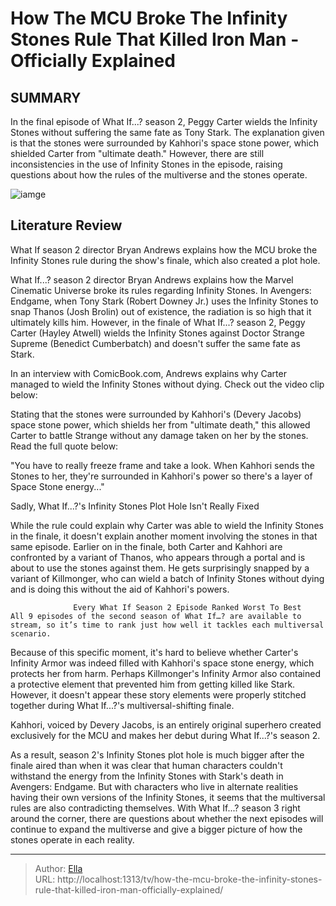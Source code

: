 # How The MCU Broke The Infinity Stones Rule That Killed Iron Man - Officially Explained


## SUMMARY 



  In the final episode of What If...? season 2, Peggy Carter wields the Infinity Stones without suffering the same fate as Tony Stark.   The explanation given is that the stones were surrounded by Kahhori&#39;s space stone power, which shielded Carter from &#34;ultimate death.&#34;   However, there are still inconsistencies in the use of Infinity Stones in the episode, raising questions about how the rules of the multiverse and the stones operate.  

![iamge](https://static1.srcdn.com/wordpress/wp-content/uploads/2023/12/iron-man-using-the-nano-gauntlet-in-avengers-endgame.jpg)

## Literature Review
What If season 2 director Bryan Andrews explains how the MCU broke the Infinity Stones rule during the show&#39;s finale, which also created a plot hole.




What If...? season 2 director Bryan Andrews explains how the Marvel Cinematic Universe broke its rules regarding Infinity Stones. In Avengers: Endgame, when Tony Stark (Robert Downey Jr.) uses the Infinity Stones to snap Thanos (Josh Brolin) out of existence, the radiation is so high that it ultimately kills him. However, in the finale of What If...? season 2, Peggy Carter (Hayley Atwell) wields the Infinity Stones against Doctor Strange Supreme (Benedict Cumberbatch) and doesn&#39;t suffer the same fate as Stark.




In an interview with ComicBook.com, Andrews explains why Carter managed to wield the Infinity Stones without dying. Check out the video clip below:


 

Stating that the stones were surrounded by Kahhori&#39;s (Devery Jacobs) space stone power, which shields her from &#34;ultimate death,&#34; this allowed Carter to battle Strange without any damage taken on her by the stones. Read the full quote below:


&#34;You have to really freeze frame and take a look. When Kahhori sends the Stones to her, they&#39;re surrounded in Kahhori&#39;s power so there&#39;s a layer of Space Stone energy...&#34;



 Sadly, What If...?&#39;s Infinity Stones Plot Hole Isn&#39;t Really Fixed 
          




While the rule could explain why Carter was able to wield the Infinity Stones in the finale, it doesn&#39;t explain another moment involving the stones in that same episode. Earlier on in the finale, both Carter and Kahhori are confronted by a variant of Thanos, who appears through a portal and is about to use the stones against them. He gets surprisingly snapped by a variant of Killmonger, who can wield a batch of Infinity Stones without dying and is doing this without the aid of Kahhori&#39;s powers.

                  Every What If Season 2 Episode Ranked Worst To Best   All 9 episodes of the second season of What If…? are available to stream, so it’s time to rank just how well it tackles each multiversal scenario.    

Because of this specific moment, it&#39;s hard to believe whether Carter&#39;s Infinity Armor was indeed filled with Kahhori&#39;s space stone energy, which protects her from harm. Perhaps Killmonger&#39;s Infinity Armor also contained a protective element that prevented him from getting killed like Stark. However, it doesn&#39;t appear these story elements were properly stitched together during What If...?&#39;s multiversal-shifting finale.






Kahhori, voiced by Devery Jacobs, is an entirely original superhero created exclusively for the MCU and makes her debut during What If...?&#39;s season 2.




As a result, season 2&#39;s Infinity Stones plot hole is much bigger after the finale aired than when it was clear that human characters couldn&#39;t withstand the energy from the Infinity Stones with Stark&#39;s death in Avengers: Endgame. But with characters who live in alternate realities having their own versions of the Infinity Stones, it seems that the multiversal rules are also contradicting themselves. With What If...? season 3 right around the corner, there are questions about whether the next episodes will continue to expand the multiverse and give a bigger picture of how the stones operate in each reality.



---

> Author: [Ella](https://instagram.hk.cn/)  
> URL: http://localhost:1313/tv/how-the-mcu-broke-the-infinity-stones-rule-that-killed-iron-man-officially-explained/  


